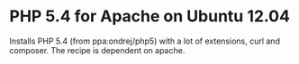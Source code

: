 # PHP 5.4 for Apache on Ubuntu 12.04

Installs PHP 5.4 (from ppa:ondrej/php5) with a lot of extensions, curl and composer.  The recipe is dependent on apache.